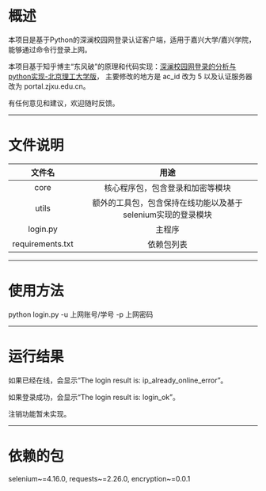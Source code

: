 # 概述
本项目是基于Python的深澜校园网登录认证客户端，适用于嘉兴大学/嘉兴学院，能够通过命令行登录上网。

本项目基于知乎博主“东风破”的原理和代码实现：[深澜校园网登录的分析与python实现-北京理工大学版](https://zhuanlan.zhihu.com/p/122556315)，
主要修改的地方是 ac_id 改为 5 以及认证服务器改为 portal.zjxu.edu.cn。

有任何意见和建议，欢迎随时反馈。

___
# 文件说明
|文件名|用途|
|:-:|:-:|
|core|核心程序包，包含登录和加密等模块|
|utils|额外的工具包，包含保持在线功能以及基于selenium实现的登录模块|
|login.py|主程序|
|requirements.txt|依赖包列表|

___
# 使用方法
python login.py -u 上网账号/学号 -p 上网密码

___
# 运行结果

如果已经在线，会显示“The login result is: ip_already_online_error”。

如果登录成功，会显示“The login result is: login_ok”。

注销功能暂未实现。

---
# 依赖的包
selenium~=4.16.0, requests~=2.26.0, encryption~=0.0.1
